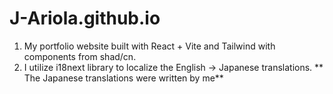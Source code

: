 # J-Ariola.github.io

1. My portfolio website built with React + Vite and Tailwind with components from shad/cn.
2. I utilize i18next library to localize the English → Japanese translations. ** The Japanese translations were written by me**
